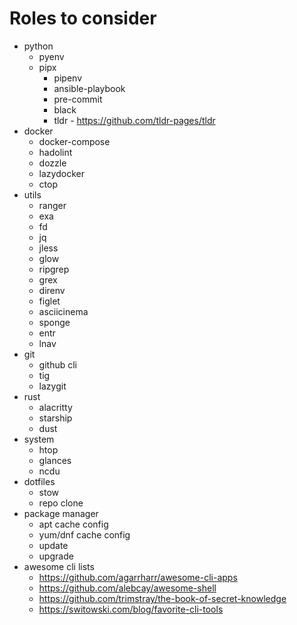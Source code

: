 # Roles to consider

- python
  - pyenv
  - pipx
    - pipenv
    - ansible-playbook
    - pre-commit
    - black
    - tldr - https://github.com/tldr-pages/tldr
- docker
  - docker-compose
  - hadolint
  - dozzle
  - lazydocker
  - ctop
- utils
  - ranger
  - exa
  - fd
  - jq
  - jless
  - glow
  - ripgrep
  - grex
  - direnv
  - figlet
  - asciicinema
  - sponge
  - entr
  - lnav
- git
  - github cli
  - tig
  - lazygit
- rust
  - alacritty
  - starship
  - dust
- system
  - htop
  - glances
  - ncdu
- dotfiles
  - stow
  - repo clone
- package manager
  - apt cache config
  - yum/dnf cache config
  - update
  - upgrade
- awesome cli lists
  - https://github.com/agarrharr/awesome-cli-apps
  - https://github.com/alebcay/awesome-shell
  - https://github.com/trimstray/the-book-of-secret-knowledge
  - https://switowski.com/blog/favorite-cli-tools
